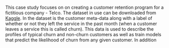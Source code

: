 This case study focuses on on creating a customer retention program for a fictitious company - Telco. The dataset in use can be downloaded from [Kaggle](https://www.kaggle.com/blastchar/telco-customer-churn). In the dataset is the customer meta-data along with a label of whether or not they left the service in the past month (when a customer leaves a service this is called churn). This data is used to describe the profiles of typical churn and non-churn customers as well as train models that predict the likelihood of churn from any given customer. In addition 

